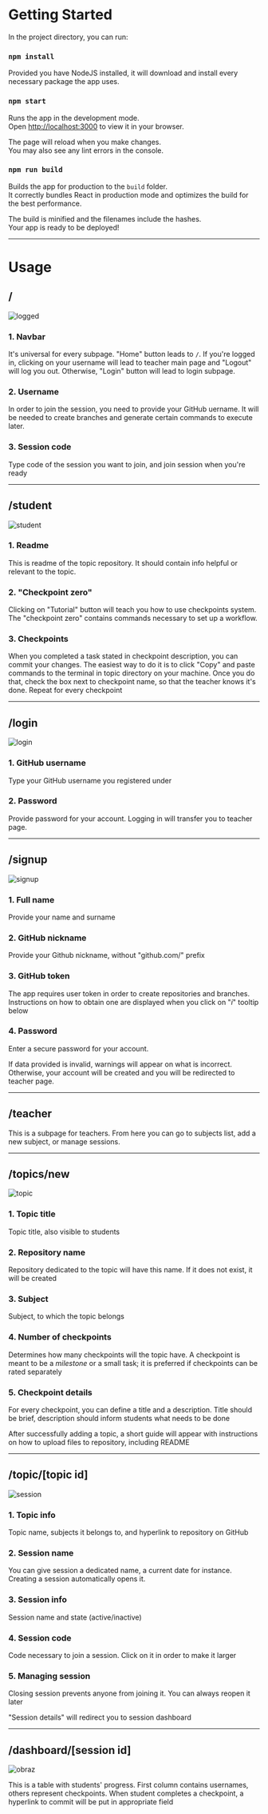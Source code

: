 # Getting Started

In the project directory, you can run:

### `npm install`

Provided you have NodeJS installed, it will download and install every necessary package the app uses.

### `npm start`

Runs the app in the development mode.\
Open [http://localhost:3000](http://localhost:3000) to view it in your browser.

The page will reload when you make changes.\
You may also see any lint errors in the console.

### `npm run build`

Builds the app for production to the `build` folder.\
It correctly bundles React in production mode and optimizes the build for the best performance.

The build is minified and the filenames include the hashes.\
Your app is ready to be deployed!

---
# Usage

## /

![logged](https://user-images.githubusercontent.com/19930849/174438113-8a089bb6-8f4a-44dd-89e2-f029012125d2.png)

### 1. Navbar

It's universal for every subpage. "Home" button leads to `/`. If you're logged in, clicking on your username will lead to teacher main page and "Logout" will log you out. Otherwise, "Login" button will lead to login subpage.
### 2. Username

In order to join the session, you need to provide your GitHub uername. It will be needed to create branches and generate certain commands to execute later.
### 3. Session code

Type code of the session you want to join, and join session when you're ready

---
## /student

![student](https://user-images.githubusercontent.com/19930849/174450279-41cf000d-ab20-4b45-896b-a2a5172607cb.png)

### 1. Readme

This is readme of the topic repository. It should contain info helpful or relevant to the topic.

### 2. "Checkpoint zero"

Clicking on "Tutorial" button will teach you how to use checkpoints system. The "checkpoint zero" contains commands necessary to set up a workflow.

### 3. Checkpoints

When you completed a task stated in checkpoint description, you can commit your changes. The easiest way to do it is to click "Copy" and paste commands to the terminal in topic directory on your machine. Once you do that, check the box next to checkpoint name, so that the teacher knows it's done. Repeat for every checkpoint

---
## /login

![login](https://user-images.githubusercontent.com/19930849/174438509-58a0d3e3-fa0c-45d1-871c-2e5b8833a1f6.png)

### 1. GitHub username

Type your GitHub username you registered under
### 2. Password

Provide password for your account. Logging in will transfer you to teacher page.

---
## /signup

![signup](https://user-images.githubusercontent.com/19930849/174438786-635dd66f-b2fd-4080-a104-95c29e60266c.png)

### 1. Full name

Provide your name and surname
### 2. GitHub nickname

Provide your Github nickname, without "github.com/" prefix
### 3. GitHub token

The app requires user token in order to create repositories and branches. Instructions on how to obtain one are displayed when you click on "_i_" tooltip below
### 4. Password

Enter a secure password for your account.

If data provided is invalid, warnings will appear on what is incorrect. Otherwise, your account will be created and you will be redirected to teacher page.

---
## /teacher

This is a subpage for teachers. From here you can go to subjects list, add a new subject, or manage sessions.

---
## /topics/new

![topic](https://user-images.githubusercontent.com/19930849/174447749-69fbb911-b049-4e3a-994a-d3c6313d7475.png)

### 1. Topic title

Topic title, also visible to students
### 2. Repository name

Repository dedicated to the topic will have this name. If it does not exist, it will be created
### 3. Subject

Subject, to which the topic belongs
### 4. Number of checkpoints

Determines how many checkpoints will the topic have. A checkpoint is meant to be a _milestone_ or a small task; it is preferred if checkpoints can be rated separately
### 5. Checkpoint details

For every checkpoint, you can define a title and a description. Title should be brief, description should inform students what needs to be done 

After successfully adding a topic, a short guide will appear with instructions on how to upload files to repository, including README

---
## /topic/\[topic id\]

![session](https://user-images.githubusercontent.com/19930849/174449157-e08305b0-2d40-487d-89dd-7391504d486b.png)

### 1. Topic info

Topic name, subjects it belongs to, and hyperlink to repository on GitHub
### 2. Session name

You can give session a dedicated name, a current date for instance. Creating a session automatically opens it.
### 3. Session info

Session name and state (active/inactive)
### 4. Session code

Code necessary to join a session. Click on it in order to make it larger
### 5. Managing session

Closing session prevents anyone from joining it. You can always reopen it later

"Session details" will redirect you to session dashboard

---
## /dashboard/\[session id\]

![obraz](https://user-images.githubusercontent.com/19930849/174449505-cb7dd2b9-5349-47e1-a8b2-59d9f8499bb1.png)

This is a table with students' progress. First column contains usernames, others represent checkpoints. When student completes a checkpoint, a hyperlink to commit will be put in appropriate field

